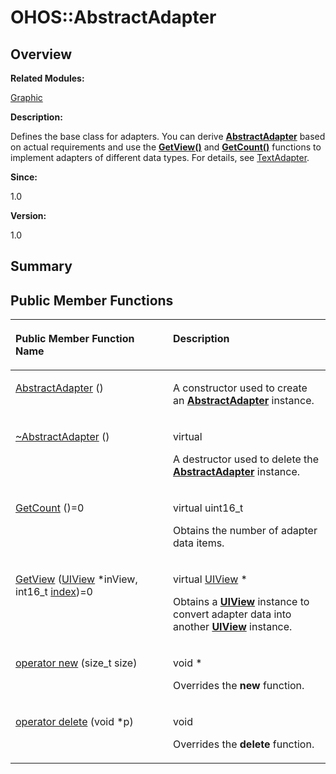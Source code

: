 # OHOS::AbstractAdapter<a name="EN-US_TOPIC_0000001055518108"></a>

## **Overview**<a name="section1985521876093533"></a>

**Related Modules:**

[Graphic](graphic.md)

**Description:**

Defines the base class for adapters. You can derive  **[AbstractAdapter](ohos-abstractadapter.md)**  based on actual requirements and use the  **[GetView\(\)](graphic.md#gab155b2f4a6d8fd97755dcd1e6d3d8361)**  and  **[GetCount\(\)](graphic.md#ga67021b360d4097c475d5e24519b5276d)**  functions to implement adapters of different data types. For details, see  [TextAdapter](ohos-textadapter.md). 

**Since:**

1.0

**Version:**

1.0

## **Summary**<a name="section345035747093533"></a>

## Public Member Functions<a name="pub-methods"></a>

<a name="table1578808003093533"></a>
<table><thead align="left"><tr id="row735833963093533"><th class="cellrowborder" valign="top" width="50%" id="mcps1.1.3.1.1"><p id="p885980295093533"><a name="p885980295093533"></a><a name="p885980295093533"></a>Public Member Function Name</p>
</th>
<th class="cellrowborder" valign="top" width="50%" id="mcps1.1.3.1.2"><p id="p434818331093533"><a name="p434818331093533"></a><a name="p434818331093533"></a>Description</p>
</th>
</tr>
</thead>
<tbody><tr id="row241611107093533"><td class="cellrowborder" valign="top" width="50%" headers="mcps1.1.3.1.1 "><p id="p48801785093533"><a name="p48801785093533"></a><a name="p48801785093533"></a><a href="graphic.md#gab60e1c77fb98352bd62e56b550d75d88">AbstractAdapter</a> ()</p>
</td>
<td class="cellrowborder" valign="top" width="50%" headers="mcps1.1.3.1.2 "><p id="p840015877093533"><a name="p840015877093533"></a><a name="p840015877093533"></a> </p>
<p id="p1597125587093533"><a name="p1597125587093533"></a><a name="p1597125587093533"></a>A constructor used to create an <strong id="b661669589093533"><a name="b661669589093533"></a><a name="b661669589093533"></a><a href="ohos-abstractadapter.md">AbstractAdapter</a></strong> instance. </p>
</td>
</tr>
<tr id="row418572021093533"><td class="cellrowborder" valign="top" width="50%" headers="mcps1.1.3.1.1 "><p id="p1189659860093533"><a name="p1189659860093533"></a><a name="p1189659860093533"></a><a href="graphic.md#ga86fbbc62904d459ec4fa39bab7703af7">~AbstractAdapter</a> ()</p>
</td>
<td class="cellrowborder" valign="top" width="50%" headers="mcps1.1.3.1.2 "><p id="p1628944438093533"><a name="p1628944438093533"></a><a name="p1628944438093533"></a>virtual </p>
<p id="p237976538093533"><a name="p237976538093533"></a><a name="p237976538093533"></a>A destructor used to delete the <strong id="b1272221002093533"><a name="b1272221002093533"></a><a name="b1272221002093533"></a><a href="ohos-abstractadapter.md">AbstractAdapter</a></strong> instance. </p>
</td>
</tr>
<tr id="row499675889093533"><td class="cellrowborder" valign="top" width="50%" headers="mcps1.1.3.1.1 "><p id="p1522038674093533"><a name="p1522038674093533"></a><a name="p1522038674093533"></a><a href="graphic.md#ga67021b360d4097c475d5e24519b5276d">GetCount</a> ()=0</p>
</td>
<td class="cellrowborder" valign="top" width="50%" headers="mcps1.1.3.1.2 "><p id="p1698568987093533"><a name="p1698568987093533"></a><a name="p1698568987093533"></a>virtual uint16_t </p>
<p id="p1012448790093533"><a name="p1012448790093533"></a><a name="p1012448790093533"></a>Obtains the number of adapter data items. </p>
</td>
</tr>
<tr id="row610788760093533"><td class="cellrowborder" valign="top" width="50%" headers="mcps1.1.3.1.1 "><p id="p1431582946093533"><a name="p1431582946093533"></a><a name="p1431582946093533"></a><a href="graphic.md#gab155b2f4a6d8fd97755dcd1e6d3d8361">GetView</a> (<a href="ohos-uiview.md">UIView</a> *inView, int16_t <a href="en-us_topic_0000001055198076.md#ga1d3748ca570dcb09a2fb28e8015107dd">index</a>)=0</p>
</td>
<td class="cellrowborder" valign="top" width="50%" headers="mcps1.1.3.1.2 "><p id="p2109236995093533"><a name="p2109236995093533"></a><a name="p2109236995093533"></a>virtual <a href="ohos-uiview.md">UIView</a> * </p>
<p id="p2050524629093533"><a name="p2050524629093533"></a><a name="p2050524629093533"></a>Obtains a <strong id="b860580476093533"><a name="b860580476093533"></a><a name="b860580476093533"></a><a href="ohos-uiview.md">UIView</a></strong> instance to convert adapter data into another <strong id="b11733876093533"><a name="b11733876093533"></a><a name="b11733876093533"></a><a href="ohos-uiview.md">UIView</a></strong> instance. </p>
</td>
</tr>
<tr id="row334880872093533"><td class="cellrowborder" valign="top" width="50%" headers="mcps1.1.3.1.1 "><p id="p275260853093533"><a name="p275260853093533"></a><a name="p275260853093533"></a><a href="graphic.md#ga4854963aa969ee20a6cd174a70f5cd23">operator new</a> (size_t size)</p>
</td>
<td class="cellrowborder" valign="top" width="50%" headers="mcps1.1.3.1.2 "><p id="p1798350128093533"><a name="p1798350128093533"></a><a name="p1798350128093533"></a>void * </p>
<p id="p891662716093533"><a name="p891662716093533"></a><a name="p891662716093533"></a>Overrides the <strong id="b1196775009093533"><a name="b1196775009093533"></a><a name="b1196775009093533"></a>new</strong> function. </p>
</td>
</tr>
<tr id="row857805059093533"><td class="cellrowborder" valign="top" width="50%" headers="mcps1.1.3.1.1 "><p id="p1697671160093533"><a name="p1697671160093533"></a><a name="p1697671160093533"></a><a href="graphic.md#gadf1997a0f56ac2b220e7f0f8e8e0a6ef">operator delete</a> (void *p)</p>
</td>
<td class="cellrowborder" valign="top" width="50%" headers="mcps1.1.3.1.2 "><p id="p236392886093533"><a name="p236392886093533"></a><a name="p236392886093533"></a>void </p>
<p id="p1554890618093533"><a name="p1554890618093533"></a><a name="p1554890618093533"></a>Overrides the <strong id="b349961370093533"><a name="b349961370093533"></a><a name="b349961370093533"></a>delete</strong> function. </p>
</td>
</tr>
</tbody>
</table>

